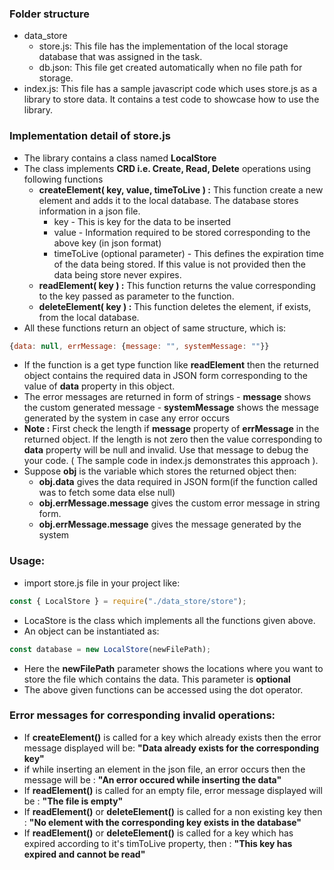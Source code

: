 ### Folder structure

- data_store
  - store.js: This file has the implementation of the local storage database that was assigned in the task.
  - db.json: This file get created automatically when no file path for storage.
- index.js: This file has a sample javascript code which uses store.js as a library to store data. It contains a test code to showcase how to use the library.

### Implementation detail of store.js

- The library contains a class named **LocalStore**
- The class implements **CRD i.e. Create, Read, Delete** operations using following functions
  - **createElement( key, value, timeToLive ) :** This function create a new element and adds it to the local database. The database stores information in a json file.
    - key - This is key for the data to be inserted
    - value - Information required to be stored corresponding to the above key (in json format)
    - timeToLive (optional parameter) - This defines the expiration time of the data being stored. If this value is not provided then the data being store never expires.
  - **readElement( key ) :** This function returns the value corresponding to the key passed as parameter to the function.
  - **deleteElement( key ) :** This function deletes the element, if exists, from the local database.
- All these functions return an object of same structure, which is:

```javascript
{data: null, errMessage: {message: "", systemMessage: ""}}
```

- If the function is a get type function like **readElement** then the returned object contains the required data in JSON form corresponding to the value of **data** property in this object.
- The error messages are returned in form of strings - **message** shows the custom generated message - **systemMessage** shows the message generated by the system in case any error occurs
- **Note :** First check the length if **message** property of **errMessage** in the returned object. If the length is not zero then the value corresponding to **data** property will be null and invalid. Use that message to debug the your code. ( The sample code in index.js demonstrates this approach ).
- Suppose **obj** is the variable which stores the returned object then:
  - **obj.data** gives the data required in JSON form(if the function called was to fetch some data else null)
  - **obj.errMessage.message** gives the custom error message in string form.
  - **obj.errMessage.message** gives the message generated by the system

### Usage:

- import store.js file in your project like:

```javascript
const { LocalStore } = require("./data_store/store");
```

- LocaStore is the class which implements all the functions given above.
- An object can be instantiated as:

```javascript
const database = new LocalStore(newFilePath);
```

- Here the **newFilePath** parameter shows the locations where you want to store the file which contains the data. This parameter is **optional**
- The above given functions can be accessed using the dot operator.

### Error messages for corresponding invalid operations:

- If **createElement()** is called for a key which already exists then the error message displayed will be: **"Data already exists for the corresponding key"**
- if while inserting an element in the json file, an error occurs then the message will be : **"An error occured while inserting the data"**
- If **readElement()** is called for an empty file, error message displayed will be : **"The file is empty"**
- If **readElement()** or **deleteElement()** is called for a non existing key then : **"No element with the corresponding key exists in the database"**
- If **readElement()** or **deleteElement()** is called for a key which has expired according to it's timToLive property, then : **"This key has expired and cannot be read"**
